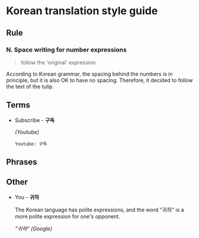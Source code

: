 # Korean translation style guide

## Rule
### N. Space writing for number expressions
> follow the 'original' expression

According to Korean grammar, the spacing behind the numbers is in principle, but it is also OK to have no spacing. Therefore, it decided to follow the text of the tulip.

## Terms
* Subscribe - **구독**

   *(Youtube)*

   `Youtube: 구독`

## Phrases

## Other

* You - **귀하**

   The Korean language has polite expressions, and the word "귀하" is a more polite expression for one's opponent.

   *"귀하" (Google)*

